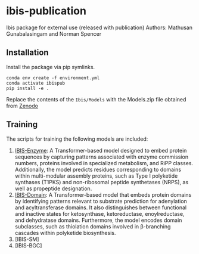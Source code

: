 # ibis-publication
Ibis package for external use (released with publication)
Authors: Mathusan Gunabalasingam and Norman Spencer

## Installation
Install the package via pip symlinks.
```
conda env create -f environment.yml
conda activate ibispub
pip install -e .
```
Replace the contents of the `Ibis/Models` with the Models.zip file obtained from [Zenodo](https://zenodo.org/records/14246984)

## Training
The scripts for training the following models are included:
1. [IBIS-Enzyme](https://github.com/magarveylab/ibis-transformer-training/tree/main/training/ibis_enzyme): A Transformer-based model designed to embed protein sequences by capturing patterns associated with enzyme commission numbers, proteins involved in specialized metabolism, and RiPP classes. Additionally, the model predicts residues corresponding to domains within multi-modular assembly proteins, such as Type I polyketide synthases (T1PKS) and non-ribosomal peptide synthetases (NRPS), as well as propeptide designation.
2. [IBIS-Domain](https://github.com/magarveylab/ibis-transformer-training/tree/main/training/ibis_domain): A Transformer-based model that embeds protein domains by identifying patterns relevant to substrate prediction for adenylation and acyltransferase domains. It also distinguishes between functional and inactive states for ketosynthase, ketoreductase, enoylreductase, and dehydratase domains. Furthermore, the model encodes domain subclasses, such as thiolation domains involved in β-branching cascades within polyketide biosynthesis.
3. [IBIS-SM]
4. [IBIS-BGC]